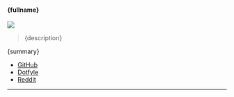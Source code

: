 #### {fullname}

<!---
Star count: {starcount}
-->

![]({image})

> {description}

{summary}

- [GitHub]({githubUrl})
- [Dotfyle]({dotfyleUrl})
- [Reddit](https://www.reddit.com/r/neovim/search/?q={fullname})

---
